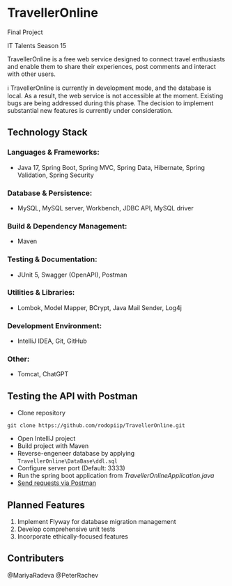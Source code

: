 # TravellerOnline

Final Project

IT Talents Season 15

TravellerOnline is a free web service designed to connect travel enthusiasts and enable them to share their experiences, post comments and interact with other users.

ℹ️ TravellerOnline is currently in development mode, and the database is local. As a result, the web service is not accessible at the moment. Existing bugs are being addressed during this phase. The decision to implement substantial new features is currently under consideration.


## Technology Stack

### Languages & Frameworks:
- Java 17, Spring Boot, Spring MVC, Spring Data, Hibernate, Spring Validation, Spring Security
### Database & Persistence:
- MySQL, MySQL server, Workbench, JDBC API, MySQL driver
### Build & Dependency Management:
- Maven
### Testing & Documentation:
- JUnit 5, Swagger (OpenAPI), Postman
### Utilities & Libraries:
- Lombok, Model Mapper, BCrypt, Java Mail Sender, Log4j
### Development Environment:
- IntelliJ IDEA, Git, GitHub
### Other:
- Tomcat, ChatGPT

## Testing the API with Postman
- Clone repository
```
git clone https://github.com/rodopiip/TravellerOnline.git
```
- Open IntelliJ project
- Build project with Maven
- Reverse-engeneer database by applying
 ```TravellerOnline\DataBase\ddl.sql```
- Configure server port (Default: 3333)
- Run the spring boot application from *TravellerOnlineApplication.java*
- [Send requests via Postman](https://documenter.getpostman.com/view/26793882/2s93XsYRxe#b23de5e5-755e-45fa-9b4d-0dea998a74f6)

## Planned Features

1. Implement Flyway for database migration management
2. Develop comprehensive unit tests
3. Incorporate ethically-focused features

## Contributers
@MariyaRadeva @PeterRachev
